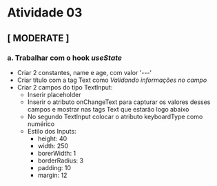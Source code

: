 # Atividade 03

## [ __MODERATE__ ]

### a. Trabalhar com o hook _**useState**_

- Criar 2 constantes, name e age, com valor '---'
- Criar título com a tag Text como _Validando informações no campo_
- Criar 2 campos do tipo TextInput:
    - Inserir placeholder
    - Inserir o atributo onChangeText para capturar os valores desses campos e mostrar nas tags Text que estarão logo abaixo 
    - No segundo TextInput colocar o atributo keyboardType como numérico
    - Estilo dos Inputs:
        - height: 40
        - width: 250
        - borerWidth: 1
        - borderRadius: 3
        - padding: 10
        - margin: 12
